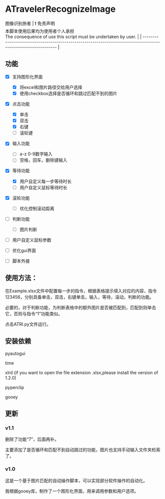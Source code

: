 # ATravelerRecognizeImage
图像识别旅者
| :exclamation: 免责声明<br>本脚本使用后果均为使用者个人承担<br>The consequence of use this script must be undertaken by user. |
| ---------------------------------------------------------------------------------------------------------------- |
## 功能
- [x] 支持图形化界面
  - [x] 将excel和图片路径交给用户选择
  - [x] 使用checkbox选择是否循环和跳过匹配不到的图片
- [x] 点击功能
  - [x] 单击
  - [x] 双击
  - [x] 右键
  - [ ] 滚轮键
- [x] 输入功能
  - [ ] a-z 0-9数字输入
  - [ ] 空格，回车，删除键输入
- [x] 等待功能
  - [x] 用户自定义每一步等待时长
  - [ ] 用户自定义鼠标等待时长 
- [x] 滚轮功能
  - [ ] 优化控制滚动距离
- [ ] 判断功能
  - [ ] 图片判断
- [ ] 用户自定义鼠标参数
- [ ] 优化gui界面
- [ ] 脚本外接


## 使用方法：

在Example.xlsx文件中配置每一步的指令，根据表格提示填入对应的内容，指令123456，分别具备单击，双击，右键单击，输入，等待，滚动，判断的功能。

必要的，对于判断功能，为判断表格中的额外图片是否被匹配到，匹配到则单击它，否则与指令“1”功能类似。

点击ATRI.py文件运行。
## 安装依赖
pyautogui

time

xlrd (if you want to open the file extension .xlsx,please install the version of 1.2.0)

pyperclip

gooey

## 更新 
### v1.1
删除了功能“7”，后面再补。

主要添加了是否循环和匹配不到自动跳过的功能，图片也支持手动输入文件夹检索了。

### v1.0
这是一个基于图片匹配的自动操作脚本，可以实现部分软件操作的自动化。

我根据gooey库，制作了一个图形化界面，用来调用参数和用户选项。


